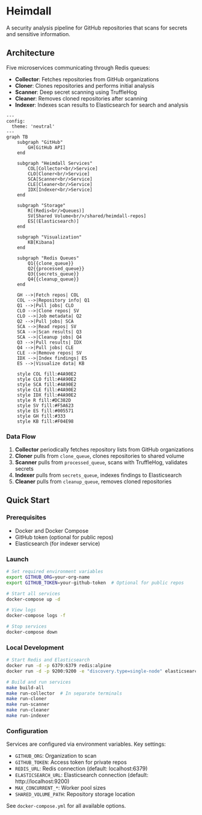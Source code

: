 # Heimdall

A security analysis pipeline for GitHub repositories that scans for secrets and sensitive information.

## Architecture

Five microservices communicating through Redis queues:
- **Collector**: Fetches repositories from GitHub organizations
- **Cloner**: Clones repositories and performs initial analysis
- **Scanner**: Deep secret scanning using TruffleHog
- **Cleaner**: Removes cloned repositories after scanning
- **Indexer**: Indexes scan results to Elasticsearch for search and analysis

```mermaid
---
config:
  theme: 'neutral'
---
graph TB
    subgraph "GitHub"
        GH[GitHub API]
    end
    
    subgraph "Heimdall Services"
        COL[Collector<br/>Service]
        CLO[Cloner<br/>Service]
        SCA[Scanner<br/>Service]
        CLE[Cleaner<br/>Service]
        IDX[Indexer<br/>Service]
    end
    
    subgraph "Storage"
        R[(Redis<br/>Queues)]
        SV[Shared Volume<br/>/shared/heimdall-repos]
        ES[(Elasticsearch)]
    end
    
    subgraph "Visualization"
        KB[Kibana]
    end
    
    subgraph "Redis Queues"
        Q1{{clone_queue}}
        Q2{{processed_queue}}
        Q3{{secrets_queue}}
        Q4{{cleanup_queue}}
    end
    
    GH -->|Fetch repos| COL
    COL -->|Repository info| Q1
    Q1 -->|Pull jobs| CLO
    CLO -->|Clone repos| SV
    CLO -->|Job metadata| Q2
    Q2 -->|Pull jobs| SCA
    SCA -->|Read repos| SV
    SCA -->|Scan results| Q3
    SCA -->|Cleanup jobs| Q4
    Q3 -->|Pull results| IDX
    Q4 -->|Pull jobs| CLE
    CLE -->|Remove repos| SV
    IDX -->|Index findings| ES
    ES -->|Visualize data| KB
    
    style COL fill:#4A90E2
    style CLO fill:#4A90E2
    style SCA fill:#4A90E2
    style CLE fill:#4A90E2
    style IDX fill:#4A90E2
    style R fill:#DC382D
    style SV fill:#F5A623
    style ES fill:#005571
    style GH fill:#333
    style KB fill:#F04E98
```

### Data Flow

1. **Collector** periodically fetches repository lists from GitHub organizations
2. **Cloner** pulls from `clone_queue`, clones repositories to shared volume
3. **Scanner** pulls from `processed_queue`, scans with TruffleHog, validates secrets
4. **Indexer** pulls from `secrets_queue`, indexes findings to Elasticsearch
5. **Cleaner** pulls from `cleanup_queue`, removes cloned repositories

## Quick Start

### Prerequisites
- Docker and Docker Compose
- GitHub token (optional for public repos)
- Elasticsearch (for indexer service)

### Launch

```bash
# Set required environment variables
export GITHUB_ORG=your-org-name
export GITHUB_TOKEN=your-github-token  # Optional for public repos

# Start all services
docker-compose up -d

# View logs
docker-compose logs -f

# Stop services
docker-compose down
```

### Local Development

```bash
# Start Redis and Elasticsearch
docker run -d -p 6379:6379 redis:alpine
docker run -d -p 9200:9200 -e "discovery.type=single-node" elasticsearch:8.11.0

# Build and run services
make build-all
make run-collector  # In separate terminals
make run-cloner
make run-scanner
make run-cleaner
make run-indexer
```

### Configuration

Services are configured via environment variables. Key settings:
- `GITHUB_ORG`: Organization to scan
- `GITHUB_TOKEN`: Access token for private repos
- `REDIS_URL`: Redis connection (default: localhost:6379)
- `ELASTICSEARCH_URL`: Elasticsearch connection (default: http://localhost:9200)
- `MAX_CONCURRENT_*`: Worker pool sizes
- `SHARED_VOLUME_PATH`: Repository storage location

See `docker-compose.yml` for all available options.